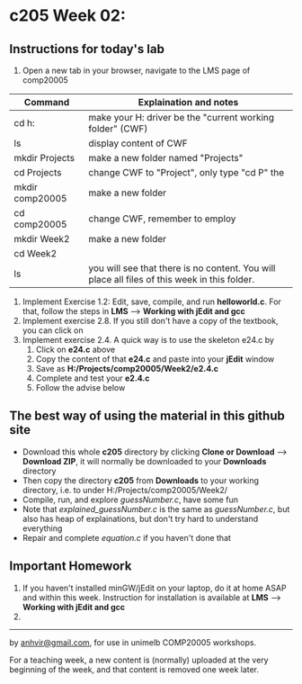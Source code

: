  c205 Week 02:
=======

Instructions for today's lab
----------------------------
1. Open a new tab in your browser, navigate to the LMS page of comp20005

Command | Explaination and notes
------- | ------------
cd h: | make your H: driver be the "current working folder" (CWF)
ls    | display content of CWF
mkdir Projects | make a new folder named "Projects"
cd Projects | change CWF to "Project", only type "cd P" the <tab>
mkdir comp20005 | make a new folder
cd comp20005 | change CWF, remember to employ <tab>
mkdir Week2  | make a new folder 
cd Week2     |
ls           | you will see that there is no content. You will place all files of this week in this folder.
 

1. Implement Exercise 1.2: Edit, save, compile, and run **helloworld.c**. For that, follow the steps in **LMS** --> **Working with jEdit and gcc**
1. Implement exercise 2.8. If you still don't have a copy of the textbook, you can click on    
1. Implement exercise 2.4. A quick way is to use the skeleton e24.c by
   1. Click on **e24.c** above
   1. Copy the content of that **e24.c** and paste into your **jEdit** window
   1. Save as **H:/Projects/comp20005/Week2/e2.4.c**
   1. Complete and test your **e2.4.c** 
   1. Follow the advise below


The best way of using the material in this github site
--------------------------------------------------
  * Download this whole **c205** directory by clicking **Clone or Download** --> **Download ZIP**, it will normally be downloaded to your **Downloads** directory
  * Then copy the directory **c205** from **Downloads** to your working directory, i.e. to under H:/Projects/comp20005/Week2/
  * Compile, run, and explore *guessNumber.c*, have some fun
  * Note that *explained_guessNumber.c* is the same as *guessNumber.c*, but also has heap of explainations, but don't try hard to understand everything 
  * Repair and complete *equation.c* if you haven't done that  

Important Homework
-----------------
1. If you haven't installed minGW/jEdit on your laptop, do it at home ASAP and within this week. Instruction for installation is available at **LMS** --> **Working with jEdit and gcc** 
2. 

-------------------------------------------------------------
by anhvir@gmail.com, for use in unimelb COMP20005 workshops.

For a teaching week, a new content is (normally) uploaded at the very beginning of the week, and that content is removed one week later.
